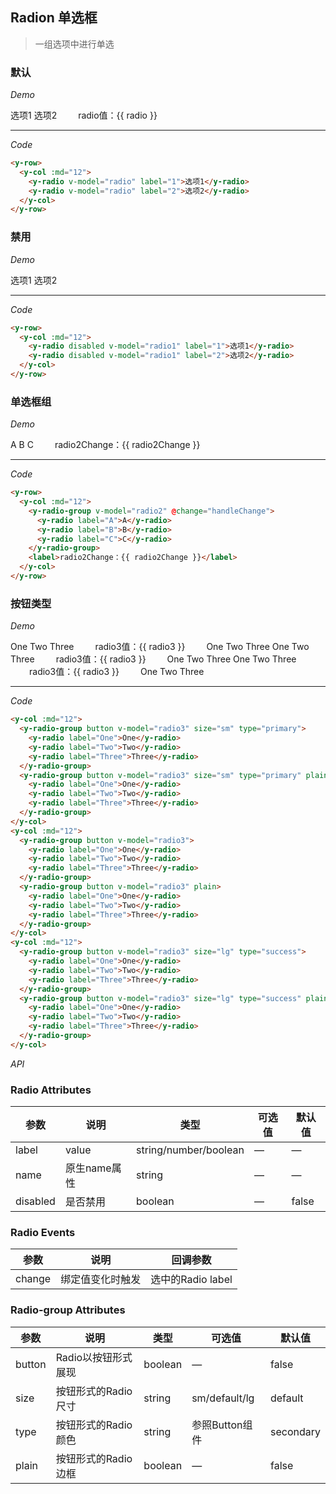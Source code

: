 <y-scroll>

## Radion 单选框
> 一组选项中进行单选

### 默认

*Demo*

<y-row>
  <y-col :md="12">
    <y-radio v-model="radio" label="1">选项1</y-radio>
    <y-radio v-model="radio" label="2">选项2</y-radio>
    <label style="margin-left: 30px">radio值：{{ radio }}</label>
  </y-col>
</y-row>

---

*Code*

```html
<y-row>
  <y-col :md="12">
    <y-radio v-model="radio" label="1">选项1</y-radio>
    <y-radio v-model="radio" label="2">选项2</y-radio>
  </y-col>
</y-row>
```

### 禁用

*Demo*

<y-row>
  <y-col :md="12">
    <y-radio disabled v-model="radio1" label="1">选项1</y-radio>
    <y-radio disabled v-model="radio1" label="2">选项2</y-radio>
  </y-col>
</y-row>

---

*Code*

```html
<y-row>
  <y-col :md="12">
    <y-radio disabled v-model="radio1" label="1">选项1</y-radio>
    <y-radio disabled v-model="radio1" label="2">选项2</y-radio>
  </y-col>
</y-row>
```

### 单选框组

*Demo*

<y-row>
  <y-col :md="12">
    <y-radio-group v-model="radio2" @change="handleChange">
      <y-radio label="A">A</y-radio>
      <y-radio label="B">B</y-radio>
      <y-radio label="C">C</y-radio>
    </y-radio-group>
    <label style="margin-left: 30px">radio2Change：{{ radio2Change }}</label>
  </y-col>
</y-row>

---

*Code*

```html
<y-row>
  <y-col :md="12">
    <y-radio-group v-model="radio2" @change="handleChange">
      <y-radio label="A">A</y-radio>
      <y-radio label="B">B</y-radio>
      <y-radio label="C">C</y-radio>
    </y-radio-group>
    <label>radio2Change：{{ radio2Change }}</label>
  </y-col>
</y-row>
```

### 按钮类型

*Demo*

<y-row>
  <y-col :md="12">
    <y-radio-group button v-model="radio3" size="sm" type="primary">
      <y-radio label="One">One</y-radio>
      <y-radio label="Two">Two</y-radio>
      <y-radio label="Three">Three</y-radio>
    </y-radio-group>
    <label style="margin-left: 30px;margin-right: 30px">radio3值：{{ radio3 }}</label>
    <y-radio-group button v-model="radio3" size="sm" type="primary" plain>
      <y-radio label="One">One</y-radio>
      <y-radio label="Two">Two</y-radio>
      <y-radio label="Three">Three</y-radio>
    </y-radio-group>
  </y-col>
  <y-col :md="12" style="margin-top: 10px">
    <y-radio-group button v-model="radio3">
      <y-radio label="One">One</y-radio>
      <y-radio label="Two">Two</y-radio>
      <y-radio label="Three">Three</y-radio>
    </y-radio-group>
    <label style="margin-left: 30px;margin-right: 30px">radio3值：{{ radio3 }}</label>
    <y-radio-group button v-model="radio3" plain>
      <y-radio label="One">One</y-radio>
      <y-radio label="Two">Two</y-radio>
      <y-radio label="Three">Three</y-radio>
    </y-radio-group>
  </y-col>
  <y-col :md="12" style="margin-top: 10px">
    <y-radio-group button v-model="radio3" size="lg" type="success">
      <y-radio label="One">One</y-radio>
      <y-radio label="Two">Two</y-radio>
      <y-radio label="Three">Three</y-radio>
    </y-radio-group>
    <label style="margin-left: 30px;margin-right: 30px">radio3值：{{ radio3 }}</label>
    <y-radio-group button v-model="radio3" size="lg" type="success" plain>
      <y-radio label="One">One</y-radio>
      <y-radio label="Two">Two</y-radio>
      <y-radio label="Three">Three</y-radio>
    </y-radio-group>
  </y-col>
</y-row>

---

*Code*

```html
<y-col :md="12">
  <y-radio-group button v-model="radio3" size="sm" type="primary">
    <y-radio label="One">One</y-radio>
    <y-radio label="Two">Two</y-radio>
    <y-radio label="Three">Three</y-radio>
  </y-radio-group>
  <y-radio-group button v-model="radio3" size="sm" type="primary" plain>
    <y-radio label="One">One</y-radio>
    <y-radio label="Two">Two</y-radio>
    <y-radio label="Three">Three</y-radio>
  </y-radio-group>
</y-col>
<y-col :md="12">
  <y-radio-group button v-model="radio3">
    <y-radio label="One">One</y-radio>
    <y-radio label="Two">Two</y-radio>
    <y-radio label="Three">Three</y-radio>
  </y-radio-group>
  <y-radio-group button v-model="radio3" plain>
    <y-radio label="One">One</y-radio>
    <y-radio label="Two">Two</y-radio>
    <y-radio label="Three">Three</y-radio>
  </y-radio-group>
</y-col>
<y-col :md="12">
  <y-radio-group button v-model="radio3" size="lg" type="success">
    <y-radio label="One">One</y-radio>
    <y-radio label="Two">Two</y-radio>
    <y-radio label="Three">Three</y-radio>
  </y-radio-group>
  <y-radio-group button v-model="radio3" size="lg" type="success" plain>
    <y-radio label="One">One</y-radio>
    <y-radio label="Two">Two</y-radio>
    <y-radio label="Three">Three</y-radio>
  </y-radio-group>
</y-col>
```

*API*

### Radio Attributes
| 参数      | 说明          | 类型      | 可选值                           | 默认值  |
|---------- |-------------- |---------- |--------------------------------  |-------- |
| label | value | string/number/boolean | — | — |
| name | 原生name属性 | string | — | — |
| disabled | 是否禁用 | boolean | — | false |


### Radio Events
| 参数      | 说明          | 回调参数      |
|---------- |-------------- |---------- |
| change | 绑定值变化时触发 | 选中的Radio label |

### Radio-group Attributes
| 参数      | 说明          | 类型      | 可选值                           | 默认值  |
|---------- |-------------- |---------- |--------------------------------  |-------- |
| button | Radio以按钮形式展现 | boolean | — | false |
| size | 按钮形式的Radio尺寸 | string | sm/default/lg | default |
| type | 按钮形式的Radio颜色 | string | 参照Button组件 | secondary |
| plain | 按钮形式的Radio边框 | boolean | — | false |

</y-scroll>


<script>
  import Emitter from '@/mixins/emitter'

  export default {
    mixins: [
      Emitter
    ],
    data () {
      return {
        radio: '1',
        radio1: '2',
        radio2: 'B',
        radio2Change: '',
        radio3: 'One'
      }
    },
    methods: {
      handleChange (val) {
        this.radio2Change = val
      }
    },
    mounted () {
      // this.dispatch('YScroll', 'refresh')
    }
  }
</script>

<style>

</style>
